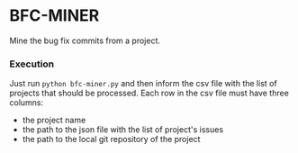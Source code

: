 # BFC-MINER

Mine the bug fix commits from a project.

### Execution

Just run `python bfc-miner.py` and then inform the csv file with the list
of projects that should be processed. Each row in the csv file
must have three columns:

   * the project name
   * the path to the json file with the list of project's issues
   * the path to the local git repository of the project

